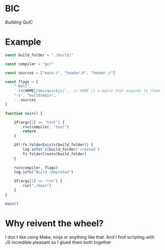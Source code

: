 # BIC
_Building QuIC_

# Example

```js
const build_folder = "./build/"

const compiler = "gcc"

const sources = ["main.c", "header.h", "header.c"]

const flags = [
    "-Wall",
    `-I${HOME}/dev/quickjs/`,  // HOME is a macro that expands to /home/your_user
    "-o", "build/main", 
    ...sources
]

function main() {

    if(args[1] == "test") {
        run(compiler, "test")
        return
    }

    if(!fs.folderExists(build_folder)) {
        log.info(`${build_folder} created`)
        fs.folderCreate(build_folder)
    }
    
    run(compiler, flags)
    log.info("Build completed")

    if(args[1] == "run") {
        run("./main")
    }
}

main()
```


# Why reivent the wheel?
I don´t like using Make, ninja or anything like that. And I find scripting with JS incredible pleasant so I glued them both together
